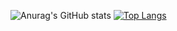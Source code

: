 ![Anurag's GitHub stats](https://github-readme-stats.vercel.app/api?username=Alexey178&show_icons=true&count_private=true&theme=codeSTACKr&bg_color=0d1117&border_color=30363d)
[![Top Langs](https://github-readme-stats.vercel.app/api/top-langs/?username=anuraghazra&layout=compact)](https://github.com/anuraghazra/github-readme-stats)
